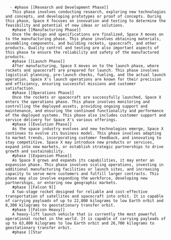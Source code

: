       - #phase [[Research and Development Phase]]
       This phase involves conducting research, exploring new technologies and concepts, and developing prototypes or proof of concepts. During this phase, Space X focuses on innovation and testing to determine the feasibility and potential of new ideas or solutions.
       #phase [[Manufacturing Phase]]
       Once the design and specifications are finalized, Space X moves on to the manufacturing phase. This phase involves obtaining materials, assembling components, and building rockets, spacecraft, and other products. Quality control and testing are also important aspects of this phase to ensure the reliability and safety of the manufactured products.
       #phase [[Launch Phase]]
       After manufacturing, Space X moves on to the launch phase, where rockets and spacecraft are prepared for launch. This phase involves logistical planning, pre-launch checks, fueling, and the actual launch operation. Space X's launch operations are known for their precision and efficiency, ensuring successful missions and customer satisfaction.
       #phase [[Operations Phase]]
       Once the rockets or spacecraft are successfully launched, Space X enters the operations phase. This phase involves monitoring and controlling the deployed assets, providing ongoing support and maintenance, and ensuring the continued functionality and performance of the deployed systems. This phase also includes customer support and service delivery for Space X's various offerings.
       #phase [[Evolution Phase]]
       As the space industry evolves and new technologies emerge, Space X continues to evolve its business model. This phase involves adapting to market trends, incorporating customer feedback, and innovating to stay competitive. Space X may introduce new products or services, expand into new markets, or establish strategic partnerships to drive growth and sustainability.
       #phase [[Expansion Phase]]
       As Space X grows and expands its capabilities, it may enter an expansion phase. This phase involves scaling operations, investing in additional manufacturing facilities or launch sites, and increasing capacity to serve more customers and fulfill larger contracts. This phase may also involve expanding the workforce, developing new partnerships, or entering new geographic markets.
       #phase [[Falcon 9]]
       A two-stage rocket designed for reliable and cost-effective transportation of satellites and spacecraft into orbit. It is capable of carrying payloads of up to 22,800 kilograms to low Earth orbit and 8,300 kilograms to geostationary transfer orbit.
       #phase [[Falcon Heavy]]
       A heavy-lift launch vehicle that is currently the most powerful operational rocket in the world. It is capable of carrying payloads of up to 63,800 kilograms to low Earth orbit and 26,700 kilograms to geostationary transfer orbit.
       #phase [[Star


